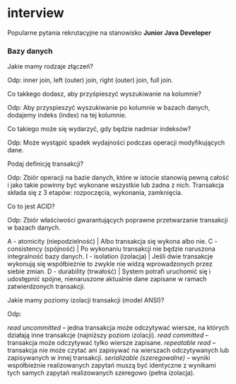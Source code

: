 # interview

Popularne pytania rekrutacyjne na stanowisko **Junior Java Developer**

### Bazy danych

Jakie mamy rodzaje złączeń?

Odp: inner join, left (outer) join, right (outer) join, full join.

Co takkego dodasz, aby przyśpieszyć wyszukiwanie na kolumnie?

Odp: Aby przyspieszyć wyszukiwanie po kolumnie w bazach danych, dodajemy indeks (index) na tej kolumnie.

Co takiego może się wydarzyć, gdy będzie nadmiar indeksów?

Odp: Może wystąpić spadek wydajności podczas operacji modyfikujących dane.

Podaj definicję transakcji?

Odp: Zbiór operacji na bazie danych, które w istocie stanowią pewną całość i jako takie powinny być wykonane wszystkie lub żadna z nich. Transakcja składa się z 3 etapów: rozpoczęcia, wykonania, zamknięcia.

Co to jest ACID?

Odp: Zbiór właściwości gwarantujących poprawne przetwarzanie transakcji w bazach danych.

A - atomicity (niepodzielność) | Albo transakcja się wykona albo nie.
C - consistency (spójność) | Po wykonaniu transakcji nie będzie naruszona integralność bazy danych.
I - isolation (izolacja) | Jeśli dwie transakcje wykonują się współbieżnie to zwykle nie widzą wprowadzonych przez siebie zmian.
D - durability (trwałość) | System potrafi uruchomić się i udostępnić spójne, nienaruszone aktualnie dane zapisane w ramach zatwierdzonych transakcji.

Jakie mamy poziomy izolacji transakcji (model ANSI)?

Odp:

*read uncommitted* – jedna transakcja może odczytywać wiersze, na których działają inne transakcje (najniższy poziom izolacji).
*read committed* – transakcja może odczytywać tylko wiersze zapisane.
*repeatable read* – transakcja nie może czytać ani zapisywać na wierszach odczytywanych lub zapisywanych w innej transakcji.
*serializable (szeregowalne)* – wyniki współbieżnie realizowanych zapytań muszą być identyczne z wynikami tych samych zapytań realizowanych szeregowo (pełna izolacja).
